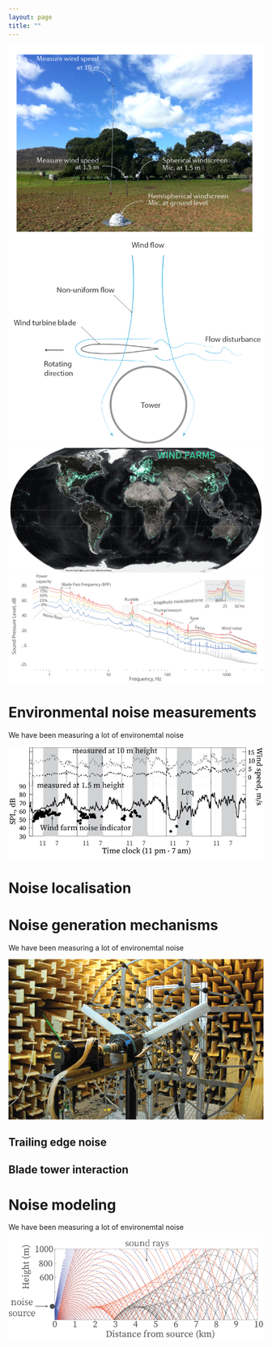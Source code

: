 ```yaml
--- 
layout: page
title: ""
---
```


![fig1](images/Outdoor_setup-01.png)
![fig1](images/BTI-02.png)
![fig1](images/wf_world_distribution.jpg)
![fig1](images/spectra-12.png)

# Environmental noise measurements 

We have been measuring a lot of environemtal noise

![fig1](images/environmental_noise2.png)


# Noise localisation

# Noise generation mechanisms

We have been measuring a lot of environemtal noise

![fig1](images/wind_model.png)

## Trailing edge noise

## Blade tower interaction

# Noise modeling

We have been measuring a lot of environemtal noise

![fig1](images/noise_modeling.png)

